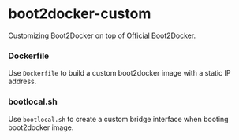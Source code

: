 # boot2docker-custom

Customizing Boot2Docker on top of [Official Boot2Docker](https://github.com/boot2docker/boot2docker).

### Dockerfile

Use `Dockerfile` to build a custom boot2docker image with a static IP address.

### bootlocal.sh

Use `bootlocal.sh` to create a custom bridge interface when booting boot2docker image.

